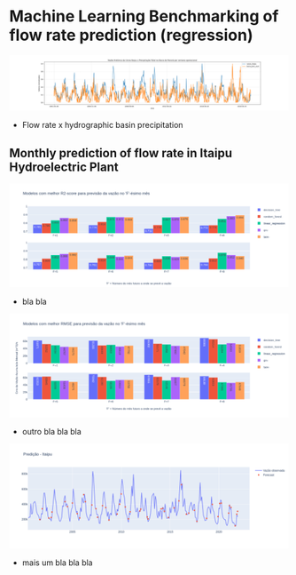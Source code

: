 # Machine Learning Benchmarking of flow rate prediction (regression)

![Alt text](/figures/monthly/history_vazao_vs_precBacia.png)
* Flow rate x hydrographic basin precipitation 


## Monthly prediction of flow rate in Itaipu Hydroelectric Plant

![Alt text](/figures/monthly/r2_motnhly.png)
* bla bla


![Alt text](/figures/monthly/rmse_monthly.png)
* outro bla bla bla


![Alt text](/figures/monthly/pred_lstm_n=8_f=1_40_50_60_sigmoid_3hl_.png)
* mais um bla bla bla




